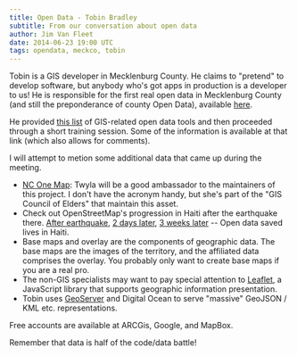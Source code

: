 ```yaml
---
title: Open Data - Tobin Bradley
subtitle: From our conversation about open data
author: Jim Van Fleet
date: 2014-06-23 19:00 UTC
tags: opendata, meckco, tobin
---
```

Tobin is a GIS developer in Mecklenburg County.  He claims to "pretend" to develop software, but anybody who's got apps in production is a developer to us!  He is responsible for the first real open data in Mecklenburg County (and still the preponderance of county Open Data), available [here](http://maps.co.mecklenburg.nc.us/openmapping/).

He provided [this list](http://goo.gl/NjJXv2) of GIS-related open data tools and
then proceeded through a short training session.  Some of the information is
available at that link (which also allows for comments).

I will attempt to metion some additional data that came up during the meeting.

 * [NC One Map](http://www.nconemap.com/): Twyla will be a good ambassador to
 the maintainers of this project.  I don't have the acronym handy, but she's
 part of the "GIS Council of Elders" that maintain this asset.
 * Check out OpenStreetMap's progression in Haiti after the earthquake there.
 [After earthquake](http://imgur.com/eYCJ08V), [2 days later](http://imgur.com/KuByKij), [3 weeks later](http://imgur.com/3kzNhjn) -- Open data saved lives in Haiti.
 * Base maps and overlay are the components of geographic data.  The base maps
 are the images of the territory, and the affiliated data comprises the overlay.
 You probably only want to create base maps if you are a real pro.
 * The non-GIS specialists may want to pay special attention to [Leaflet](http://leafletjs.com/), a JavaScript library that supports geographic information presentation.
 * Tobin uses [GeoServer](http://geoserver.org/) and Digital Ocean to serve "massive" GeoJSON / KML etc. representations.

Free accounts are available at ARCGis, Google, and MapBox.

Remember that data is half of the code/data battle!
